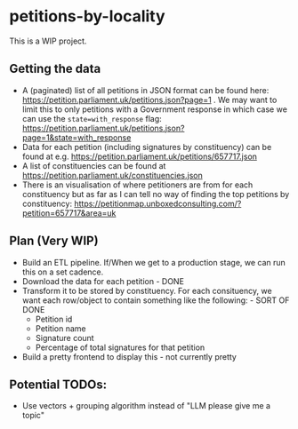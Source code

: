 # petitions-by-locality

This is a WIP project.

## Getting the data
 - A (paginated) list of all petitions in JSON format can be found here: https://petition.parliament.uk/petitions.json?page=1 . We may want to limit this to only petitions with a Government response in which case we can use the `state=with_response` flag: https://petition.parliament.uk/petitions.json?page=1&state=with_response
 - Data for each petition (including signatures by constituency) can be found at e.g. https://petition.parliament.uk/petitions/657717.json
 - A list of constituencies can be found at https://petition.parliament.uk/constituencies.json
 - There is an visualisation of where petitioners are from for each constituency but as far as I can tell no way of finding the top petitions by constituency: https://petitionmap.unboxedconsulting.com/?petition=657717&area=uk


## Plan (Very WIP)
 - Build an ETL pipeline. If/When we get to a production stage, we can run this on a set cadence.
 - Download the data for each petition - DONE
 - Transform it to be stored by constituency. For each consituency, we want each row/object to contain something like the following: - SORT OF DONE
   - Petition id
   - Petition name
   - Signature count
   - Percentage of total signatures for that petition
 - Build a pretty frontend to display this - not currently pretty


## Potential TODOs:

- Use vectors + grouping algorithm instead of "LLM please give me a topic" 